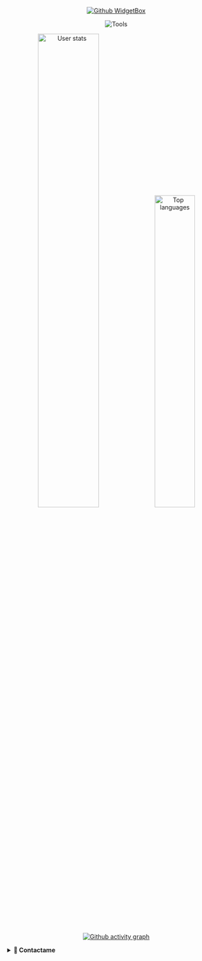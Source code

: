 <p align="center">
  <a href="https://github.com/Keiji821">
    <img src="https://github-widgetbox.vercel.app/api/profile?username=Keiji821&data=followers,repositories,stars,commits&theme=viridescent" alt="Github WidgetBox"/>
  </a>
</p>

<p align="center">
  <img src="https://skillicons.dev/icons?i=python,javascript,git,cloudflare,linux" alt="Tools"/>
</p>

<p align="center">
  <img width="53%" src="https://github-readme-stats.vercel.app/api?username=Keiji821&count_private=true&show_icons=true&title_color=57ff8c&text_color=c9d1d9&icon_color=57ff8c&border_color=30363d&bg_color=161b22" alt="User stats" />
  <img width="43%" src="https://github-readme-stats.vercel.app/api/top-langs?username=Keiji821&count_private=true&show_icons=true&title_color=57ff8c&text_color=c9d1d9&icon_color=57ff8c&border_color=30363d&bg_color=161b22&hide=html,javascript,dockerfile,c,handlebars&layout=compact" alt="Top languages" />
</p>

<p align="center">
  <a href="https://github.com/Keiji821">
    <img src="https://github-readme-activity-graph.vercel.app/graph?username=Keiji821&theme=github-compact&color=57ff8c&line=57ff8c&point=57ff8c&area_color=57ff8c" alt="Github activity graph"/>
  </a>
</p>
<details>
<summary><b>🍁 Contactame</b></summary>

<p align="left">
  <a href="https://discord.com/users/983476283491110932">
<img src="https://img.shields.io/badge/Discord-Keiji-%235865F2?style=for-the-badge&logo=discord&logoColor=white">
  </a>
</p>

</details>